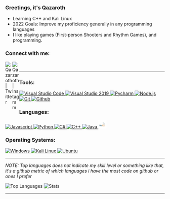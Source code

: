 ### Greetings, it's Qazaroth

- Learning C++ and Kali Linux
- 2022 Goals: Improve my proficiency generally in any programming languages
- I like playing games (First-person Shooters and Rhythm Games), and programming.

### Connect with me:

[<img align="left" alt="Qazaroth | Twitter" width="22px" src="https://cdn.jsdelivr.net/npm/simple-icons@v3/icons/twitter.svg" />][twitter]
[<img align="left" alt="Qazaroth | Instagram" width="22px" src="https://cdn.jsdelivr.net/npm/simple-icons@v3/icons/instagram.svg" />][instagram]

<br />

---

### Tools:

[<img alt="Visual Studio Code" width="26px" src="https://img.icons8.com/fluent/240/000000/visual-studio-code-2019.png" />
](https://code.visualstudio.com/)
[<img alt="Visual Studio 2019" width="26px" src="https://img.icons8.com/color/48/000000/visual-studio-2019.png" />
](https://visualstudio.microsoft.com/downloads/)
[<img alt="Pycharm" width="26px" src="https://img.icons8.com/color/240/000000/pycharm.png" />
](https://www.jetbrains.com/pycharm/)
[<img alt="Node.js" width="26px" src="https://img.icons8.com/color/240/000000/nodejs.png">
](https://nodejs.org/en/)
[<img alt="Git" width="26px" src="https://img.icons8.com/color/240/000000/git.png">
](https://git-scm.com/)
[<img alt="Github" width="26px" src="https://img.icons8.com/ios-glyphs/240/000000/github.png">
](https://github.com/)

### Languages:

[<img alt="Javascript" width="26px" src="https://img.icons8.com/color/240/000000/javascript.png" />
](https://developer.mozilla.org/en-US/docs/Web/JavaScript)
[<img alt="Python" width="26px" src="https://img.icons8.com/color/240/000000/python.png">
](https://www.python.org/)
[<img alt="C#" width="26px" src="https://img.icons8.com/ios-filled/50/000000/c-sharp-logo.png">
](https://docs.microsoft.com/en-us/dotnet/csharp/)
[<img alt="C++" width="26px" src="https://img.icons8.com/ios-filled/50/000000/c-plus-plus-logo.png">
](https://www.cplusplus.com/)
[<img alt="Java" width="26px" src="https://img.icons8.com/color/240/000000/java-coffee-cup-logo.png">
](https://docs.oracle.com/en/java/)
[<img alt="MySQL" width="26px" src="https://raw.githubusercontent.com/github/explore/80688e429a7d4ef2fca1e82350fe8e3517d3494d/topics/mysql/mysql.png">
](https://dev.mysql.com/)

### Operating Systems:

[<img alt="Windows" width="26px" src="https://img.icons8.com/color/240/000000/windows-10.png">
](https://www.microsoft.com/en-us/windows)
[<img alt="Kali Linux" width="26px" src="https://img.icons8.com/color/344/000000/kali-linux.png">
](https://www.kali.org/)
[<img alt="Ubuntu" width="26px" src="https://img.icons8.com/color/344/000000/ubuntu--v1.png">
](https://ubuntu.com/)

---

_NOTE: Top languages does not indicate my skill level or something like that, it's a github metric of which languages i have the most code on github or ones I prefer_

![Top Languages](https://github-readme-stats.vercel.app/api/top-langs/?username=Qazaroth&hide_border=true&bg_color=0d1117ff&exclude_repo=MatterelloMV&langs_count=10&layout=compact&theme=dark)
![Stats](https://github-readme-stats.vercel.app/api?username=Qazaroth&hide_border=true&show_icons=true&count_private=true&include_all_commits=true&bg_color=0d1117ff&theme=dark)

---

[twitter]: https://twitter.com/qazaroth_real
[instagram]: https://www.instagram.com/qazaroth/
